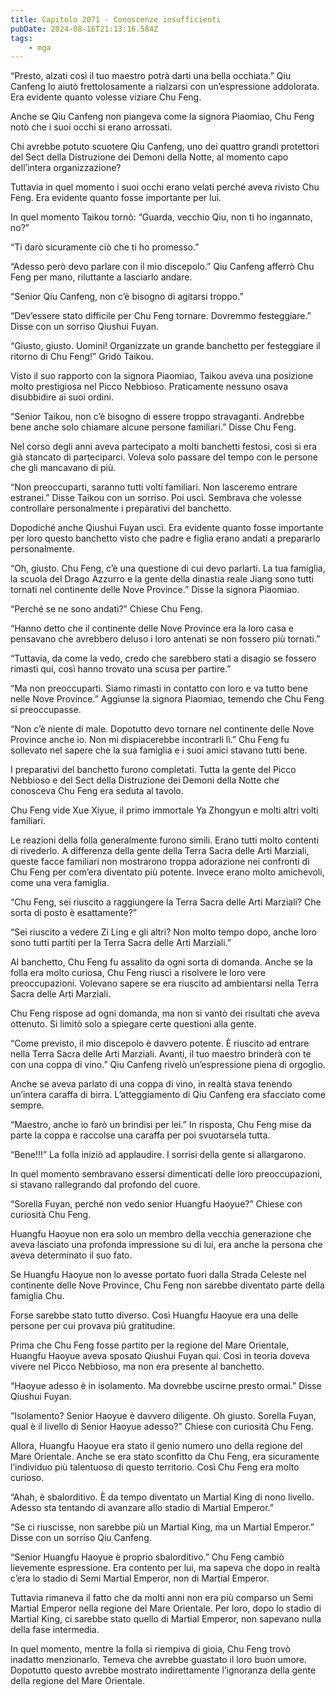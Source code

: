 ```yaml
---
title: Capitolo 2071 - Conoscenze insufficienti
pubDate: 2024-08-16T21:13:16.584Z
tags:
    - mga
---
```





“Presto, alzati così il tuo maestro potrà darti una bella occhiata.” Qiu Canfeng lo aiutò frettolosamente a rialzarsi con un’espressione addolorata. Era evidente quanto volesse viziare Chu Feng.


Anche se Qiu Canfeng non piangeva come la signora Piaomiao, Chu Feng notò che i suoi occhi si erano arrossati.


Chi avrebbe potuto scuotere Qiu Canfeng, uno dei quattro grandi protettori del Sect della Distruzione dei Demoni della Notte, al momento capo dell’intera organizzazione?


Tuttavia in quel momento i suoi occhi erano velati perché aveva rivisto Chu Feng. Era evidente quanto fosse importante per lui.


In quel momento Taikou tornò: “Guarda, vecchio Qiu, non ti ho ingannato, no?” 


“Ti darò sicuramente ciò che ti ho promesso.”


“Adesso però devo parlare con il mio discepolo.” Qiu Canfeng afferrò Chu Feng per mano, riluttante a lasciarlo andare.

“Senior Qiu Canfeng, non c’è bisogno di agitarsi troppo.”

“Dev’essere stato difficile per Chu Feng tornare. Dovremmo festeggiare.” Disse con un sorriso Qiushui Fuyan.

“Giusto, giusto. Uomini! Organizzate un grande banchetto per festeggiare il ritorno di Chu Feng!” Gridò Taikou.


Visto il suo rapporto con la signora Piaomiao, Taikou aveva una posizione molto prestigiosa nel Picco Nebbioso. Praticamente nessuno osava disubbidire ai suoi ordini.


“Senior Taikou, non c’è bisogno di essere troppo stravaganti. Andrebbe bene anche solo chiamare alcune persone familiari.” Disse Chu Feng.


Nel corso degli anni aveva partecipato a molti banchetti festosi, così si era già stancato di parteciparci. Voleva solo passare del tempo con le persone che gli mancavano di più.


“Non preoccuparti, saranno tutti volti familiari. Non lasceremo entrare estranei.” Disse Taikou con un sorriso. Poi uscì. Sembrava che volesse controllare personalmente i preparativi del banchetto.


Dopodiché anche Qiushui Fuyan uscì. Era evidente quanto fosse importante per loro questo banchetto visto che padre e figlia erano andati a prepararlo personalmente.


“Oh, giusto. Chu Feng, c’è una questione di cui devo parlarti. La tua famiglia, la scuola del Drago Azzurro e la gente della dinastia reale Jiang sono tutti tornati nel continente delle Nove Province.” Disse la signora Piaomiao.


“Perché se ne sono andati?” Chiese Chu Feng.


“Hanno detto che il continente delle Nove Province era la loro casa e pensavano che avrebbero deluso i loro antenati se non fossero più tornati.”


“Tuttavia, da come la vedo, credo che sarebbero stati a disagio se fossero rimasti qui, così hanno trovato una scusa per partire.”


“Ma non preoccuparti. Siamo rimasti in contatto con loro e va tutto bene nelle Nove Province.” Aggiunse la signora Piaomiao, temendo che Chu Feng si preoccupasse.


“Non c’è niente di male. Dopotutto devo tornare nel continente delle Nove Province anche io. Non mi dispiacerebbe incontrarli lì.” Chu Feng fu sollevato nel sapere che la sua famiglia e i suoi amici stavano tutti bene.


I preparativi del banchetto furono completati. Tutta la gente del Picco Nebbioso e del Sect della Distruzione dei Demoni della Notte che conosceva Chu Feng era seduta al tavolo.

Chu Feng vide Xue Xiyue, il primo immortale Ya Zhongyun e molti altri volti familiari.


Le reazioni della folla generalmente furono simili. Erano tutti molto contenti di rivederlo. A differenza della gente della Terra Sacra delle Arti Marziali, queste facce familiari non mostrarono troppa adorazione nei confronti di Chu Feng per com’era diventato più potente. Invece erano molto amichevoli, come una vera famiglia.

“Chu Feng, sei riuscito a raggiungere la Terra Sacra delle Arti Marziali? Che sorta di posto è esattamente?”

“Sei riuscito a vedere Zi Ling e gli altri? Non molto tempo dopo, anche loro sono tutti partiti per la Terra Sacra delle Arti Marziali.”


Al banchetto, Chu Feng fu assalito da ogni sorta di domanda. Anche se la folla era molto curiosa, Chu Feng riuscì a risolvere le loro vere preoccupazioni. Volevano sapere se era riuscito ad ambientarsi nella Terra Sacra delle Arti Marziali.


Chu Feng rispose ad ogni domanda, ma non si vantò dei risultati che aveva ottenuto. Si limitò solo a spiegare certe questioni alla gente.

“Come previsto, il mio discepolo è davvero potente. È riuscito ad entrare nella Terra Sacra delle Arti Marziali. Avanti, il tuo maestro brinderà con te con una coppa di vino.” Qiu Canfeng rivelò un’espressione piena di orgoglio.


Anche se aveva parlato di una coppa di vino, in realtà stava tenendo un’intera caraffa di birra. L’atteggiamento di Qiu Canfeng era sfacciato come sempre.


“Maestro, anche io farò un brindisi per lei.” In risposta, Chu Feng mise da parte la coppa e raccolse una caraffa per poi svuotarsela tutta.

“Bene!!!” La folla iniziò ad applaudire. I sorrisi della gente si allargarono.


In quel momento sembravano essersi dimenticati delle loro preoccupazioni, si stavano rallegrando dal profondo del cuore.


“Sorella Fuyan, perché non vedo senior Huangfu Haoyue?” Chiese con curiosità Chu Feng.


Huangfu Haoyue non era solo un membro della vecchia generazione che aveva lasciato una profonda impressione su di lui, era anche la persona che aveva determinato il suo fato.


Se Huangfu Haoyue non lo avesse portato fuori dalla Strada Celeste nel continente delle Nove Province, Chu Feng non sarebbe diventato parte della famiglia Chu.


Forse sarebbe stato tutto diverso. Così Huangfu Haoyue era una delle persone per cui provava più gratitudine.


Prima che Chu Feng fosse partito per la regione del Mare Orientale, Huangfu Haoyue aveva sposato Qiushui Fuyan qui. Così in teoria doveva vivere nel Picco Nebbioso, ma non era presente al banchetto.


“Haoyue adesso è in isolamento. Ma dovrebbe uscirne presto ormai.” Disse Qiushui Fuyan.


“Isolamento? Senior Haoyue è davvero diligente. Oh giusto. Sorella Fuyan, qual è il livello di Senior Haoyue adesso?” Chiese con curiosità Chu Feng.


Allora, Huangfu Haoyue era stato il genio numero uno della regione del Mare Orientale. Anche se era stato sconfitto da Chu Feng, era sicuramente l’individuo più talentuoso di questo territorio. Così Chu Feng era molto curioso.

“Ahah, è sbalorditivo. È da tempo diventato un Martial King di nono livello. Adesso sta tentando di avanzare allo stadio di Martial Emperor.”

“Se ci riuscisse, non sarebbe più un Martial King, ma un Martial Emperor.” Disse con un sorriso Qiu Canfeng.

“Senior Huangfu Haoyue è proprio sbalorditivo.” Chu Feng cambiò lievemente espressione. Era contento per lui, ma sapeva che dopo in realtà c’era lo stadio di Semi Martial Emperor, non di Martial Emperor.


Tuttavia rimaneva il fatto che da molti anni non era più comparso un Semi Martial Emperor nella regione del Mare Orientale. Per loro, dopo lo stadio di Martial King, ci sarebbe stato quello di Martial Emperor, non sapevano nulla della fase intermedia.


In quel momento, mentre la folla si riempiva di gioia, Chu Feng trovò inadatto menzionarlo. Temeva che avrebbe guastato il loro buon umore. Dopotutto questo avrebbe mostrato indirettamente l’ignoranza della gente della regione del Mare Orientale.

